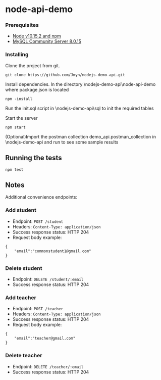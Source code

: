 # node-api-demo

### Prerequisites

* [Node v10.15.2 and npm](https://nodejs.org/en/download/)
* [MySQL Community Server 8.0.15](https://dev.mysql.com/downloads/mysql/)


### Installing

Clone the project from git.

```
git clone https://github.com/Jmyn/nodejs-demo-api.git
```

Install dependencies. 
In the directory \nodejs-demo-api\node-api-demo where package.json is located

```
npm -install
```

Run the init.sql script in \nodejs-demo-api\sql to init the required tables

Start the server
```
npm start
```

(Optional)Import the postman collection demo_api.postman_collection in \nodejs-demo-api and run to see some sample results

## Running the tests

```
npm test
```

## Notes

Additional convenience endpoints:

### Add student
* Endpoint: `POST /student`
* Headers: `Content-Type: application/json`
* Success response status: HTTP 204
* Request body example:
```
{
	"email":"commonstudent1@gmail.com"
}
```
### Delete student
* Endpoint: `DELETE /student/:email`
* Success response status: HTTP 204

### Add teacher
* Endpoint: `POST /teacher`
* Headers: `Content-Type: application/json`
* Success response status: HTTP 204
* Request body example:
```
{
	"email":"teacher@gmail.com"
}
```

### Delete teacher
* Endpoint: `DELETE /teacher/:email`
* Success response status: HTTP 204




